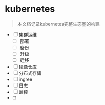 # kubernetes

> 本文档记录kubernetes完整生态圈的构建

* [ ] 集群运维
  * [ ] 部署
  * [ ] 备份
  * [ ] 升级
  * [ ] 迁移
* [ ] 镜像仓库
* [ ] 分布式存储
* [ ] ingree
* [ ] 日志
* [ ] 监控
* [ ] 


